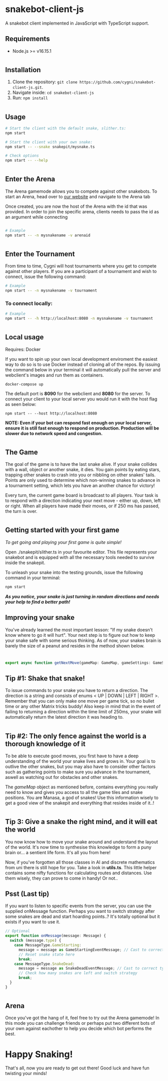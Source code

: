 # snakebot-client-js

A snakebot client implemented in JavaScript with TypeScript support.

## Requirements

- Node.js >= v16.15.1

#

## Installation

1. Clone the repository: `git clone https://github.com/cygni/snakebot-client-js.git`.
1. Navigate inside: `cd snakebot-client-js`
1. Run: `npm install`

#

## Usage

```bash
# Start the client with the default snake, slither.ts:
npm start

# Start the client with your own snake:
npm start -- --snake snakepit/mysnake.ts

# Check options
npm start -- --help
```

#

## Enter the Arena

The Arena gamemode allows you to compete against other snakebots. To start an Arena, head over to [our website](https://snake.cygni.se) and navigate to the Arena tab

Once created, you are now the host of the Arena with the id that was provided. In order to join the specific arena, clients needs to pass the id as an argument while connecting

```bash

# Example
npm start -- -n mysnakename -v arenaid

```

#

## Enter the Tournament

From time to time, Cygni will host tournaments where you get to compete against other players. If you are a participant of a tournament and wish to connect,
issue the following command:

```bash
# Example
npm start -- -n mysnakename -v tournament
```

### To connect locally:

```bash
# Example
npm start -- -h http://localhost:8080 -n mysnakename -v tournament
```

#

## Local usage

Requires: Docker

If you want to spin up your own local development enviroment the easiest way to do so is to use Docker instead of cloning all of the repos. By issuing the command below in your terminal it will automatically pull the server and webclient's images and run them as containers.

`docker-compose up`

The default port is **8090** for the webclient and **8080** for the server. To connect your client to your local server you would run it with the host flag as seen below:

`npm start -- --host http://localhost:8080`

**NOTE: Even if your bot can respond fast enough on your local server, ensure it is still fast enough to respond on production. Production will be slower due to network speed and congestion.**

#

## The Game

The goal of the game is to have the last snake alive. If your snake collides with a wall, object or another snake, it dies. You gain points by eating stars, trapping other snakes to crash into you or nibbling on other snakes' tails. Points are only used to determine which non-winning snakes to advance in a tournament setting, which lets you have an another chance for victory!

Every turn, the current game board is broadcast to all players. Your task is to respond with a direction indicating your next move - either up, down, left or right. When all players have made their moves, or if 250 ms has passed, the turn is over.

#

## Getting started with your first game

_To get going and playing your first game is quite simple!_

Open ./snakepit/slither.ts in your favourite editor. This file represents your snakebot and is equipped with all the necessary tools needed to survive inside the snakepit.

To unleash your snake into the testing grounds, issue the following command in your terminal:

```bash
npm start
```

**_As you notice, your snake is just turning in random directions and needs your help to find a better path!_**

## Improving your snake

You've already learned the most important lesson: "If my snake doesn't know where to go it will hurt". Your next step is to figure out how to keep your snake safe with some serious thinking. As of now, your snakes brain is barely the size of a peanut and resides in the method shown below.

#

```ts
export async function getNextMove(gameMap: GameMap, gameSettings: GameSettings, gameTick: number) {}
```

## Tip #1: Shake that snake!

To issue commands to your snake you have to return a direction. The direction is a string and consists of enums < UP | DOWN | LEFT | RIGHT >. Remember that you can only make one move per game tick, so no bullet time or any other Matrix tricks buddy! Also keep in mind that in the event of failing to returning a direction within the time limit of 250ms, your snake will automatically return the latest direction it was heading to.

#

## Tip #2: The only fence against the world is a thorough knowledge of it

To be able to execute good moves, you first have to have a deep understanding of the world your snake lives and grows in. Your goal is to outlive the other snakes, but you may also have to consider other factors such as gathering points to make sure you advance in the tournament, aswell as watching out for obstacles and other snakes.

The _gameMap_ object as mentioned before, contains everything you really need to know and gives you access to all the game tiles and snake positions. You are Manasa, a god of snakes! Use this information wisely to get a good view of the snakepit and everything that resides inside of it..!

#

## Tip 3: Give a snake the right mind, and it will eat the world

You now know how to move your snake around and understand the layout of the world. It's now time to synthesise this knowledge to form a puny brain or... a sentient life form. It's all you from here!

Now, if you've forgotten all those classes in AI and discrete mathematics from uni there is still hope for you. Take a look in **utils.ts**. This little helper contains some nifty functions for calculating routes and distances. Use them wisely, they can prove to come in handy! Or not..

## Psst (Last tip)

If you want to listen to specific events from the server, you can use the supplied onMessage function. Perhaps you want to switch strategy after some snakes are dead and start hoarding points..? It's totally optional but it exists if you want to use it.

```ts
// Optional
export function onMessage(message: Message) {
  switch (message.type) {
    case MessageType.GameStarting:
      message = message as GameStartingEventMessage; // Cast to correct type
      // Reset snake state here
      break;
    case MessageType.SnakeDead:
      message = message as SnakeDeadEventMessage; // Cast to correct type
      // Check how many snakes are left and switch strategy
      break;
  }
}
```

#

## Arena

Once you've got the hang of it, feel free to try out the Arena gamemode! In this mode you can challenge friends or perhaps put two different bots of your own against eachother to help you decide which bot performs the best.

#

# Happy Snaking!

That's all, now you are ready to get out there! Good luck and have fun twisting your minds!
